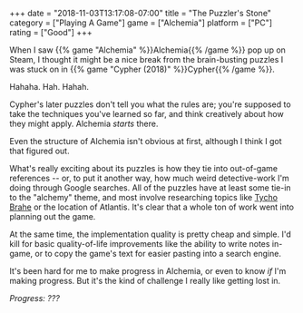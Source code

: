+++
date = "2018-11-03T13:17:08-07:00"
title = "The Puzzler's Stone"
category = ["Playing A Game"]
game = ["Alchemia"]
platform = ["PC"]
rating = ["Good"]
+++

When I saw {{% game "Alchemia" %}}Alchemia{{% /game %}} pop up on Steam, I thought it might be a nice break from the brain-busting puzzles I was stuck on in {{% game "Cypher (2018)" %}}Cypher{{% /game %}}.

Hahaha.  Hah.  Hahah.

Cypher's later puzzles don't tell you what the rules are; you're supposed to take the techniques you've learned so far, and think creatively about how they might apply.  Alchemia <i>starts</i> there.

Even the structure of Alchemia isn't obvious at first, although I think I got that figured out.

What's really exciting about its puzzles is how they tie into out-of-game references -- or, to put it another way, how much weird detective-work I'm doing through Google searches.  All of the puzzles have at least some tie-in to the "alchemy" theme, and most involve researching topics like <a href="https://en.wikipedia.org/wiki/Tycho_Brahe">Tycho Brahe</a> or the location of Atlantis.  It's clear that a whole ton of work went into planning out the game.

At the same time, the implementation quality is pretty cheap and simple.  I'd kill for basic quality-of-life improvements like the ability to write notes in-game, or to copy the game's text for easier pasting into a search engine.

It's been hard for me to make progress in Alchemia, or even to know <i>if</i> I'm making progress.  But it's the kind of challenge I really like getting lost in.

<i>Progress: ???</i>
